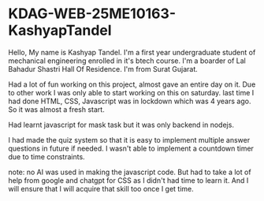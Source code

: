 # KDAG-WEB-25ME10163-KashyapTandel

Hello, My name is Kashyap Tandel. I'm a first year undergraduate student of mechanical engineering enrolled in it's btech course. I'm a boarder of Lal Bahadur Shastri Hall Of Residence. I'm from Surat Gujarat.

Had a lot of fun working on this project, almost gave an entire day on it. Due to other work I was only able to start working on this on saturday. last time I had done HTML, CSS, Javascript was in lockdown which was 4 years ago. So it was almost a fresh start.

Had learnt javascript for mask task but it was only backend in nodejs.

I had made the quiz system so that it is easy to implement multiple answer questions in future if needed. I wasn't able to implement a countdown timer due to time constraints.

note: no AI was used in making the javascript code. But had to take a lot of help from google and chatgpt for CSS as I didn't had time to learn it. And I will ensure that I will acquire that skill too once I get time.
